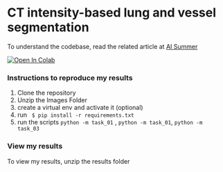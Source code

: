# CT intensity-based lung and vessel segmentation

To understand the codebase, read the related article at [AI Summer](https://theaisummer.com/medical-image-python/)

[![Open In Colab](https://colab.research.google.com/assets/colab-badge.svg)](https://colab.research.google.com/drive/1kUOkey3CjWoebA5tVu2oazydFKpJKhrU?usp=sharing)

### Instructions to reproduce my results

1. Clone the repository
2. Unzip the Images Folder
3. create a virtual env and activate it (optional)
4. run ``` $ pip install -r requirements.txt```
5. run the scripts ```python -m task_01``` , ```python -m task_01```, ```python -m task_03``` 


### View my results
To view my results, unzip the results folder

